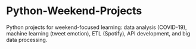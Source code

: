 # Python-Weekend-Projects
Python projects for weekend-focused learning: data analysis (COVID-19), machine learning (tweet emotion), ETL (Spotify), API development, and big data processing.
